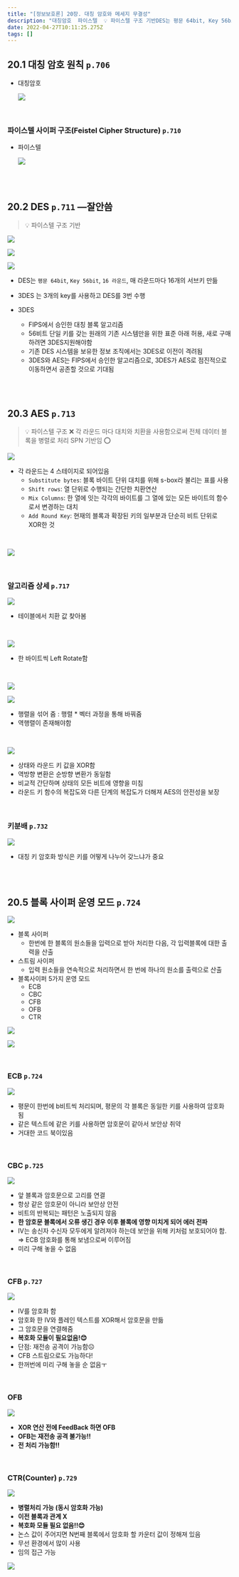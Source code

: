 ```yaml
---
title: "[정보보호론] 20장. 대칭 암호와 메세지 무결성"
description: "대칭암호  파이스텔  💡 파이스텔 구조 기반DES는 평문 64bit, Key 56bit, 16 라운드, 매 라운드마다 16개의 서브키 만듦3DES 는 3개의 key를 사용하고 DES를 3번 수행3DESFIPS에서 승인한 대칭 블록 알고리즘56비트 단일 키를 갖는 원래"
date: 2022-04-27T10:11:25.275Z
tags: []
---
```




## 20.1 대칭 암호 원칙 `p.706`

- 대칭암호
    
    ![](/images/602cd51c-c263-400e-be62-3870cf90d2a5-image.png)

    
<br/>  

### 파이스텔 사이퍼 구조(Feistel Cipher Structure) `p.710`

- 파이스텔
    
    ![](/images/1b004862-f632-437e-9349-8764f34f7d7a-image.png)

    
<br/>  
<br/>  

## 20.2 DES `p.711` —잘안씀


> 💡 파이스텔 구조 기반

![](/images/f10f29ce-d4eb-4772-beea-42f59cc927c0-image.png)


![](/images/8d307d48-1080-462e-850b-02116e00b1fa-image.png)


![](/images/12b108b7-3ac1-4a32-a244-87e7fef6851a-image.png)


- DES는 `평문 64bit`, `Key 56bit`, `16 라운드`, 매 라운드마다 16개의 서브키 만듦
- 3DES 는 3개의 key를 사용하고 DES를 3번 수행

- 3DES
    - FIPS에서 승인한 대칭 블록 알고리즘
    - 56비트 단일 키를 갖는 원래의 기존 시스템만을 위한 표준 아래 허용, 새로 구매하려면 3DES지원해야함
    - 기존 DES 시스템을 보유한 정보 조직에서는 3DES로 이전이 격려됨
    - 3DES와 AES는 FIPS에서 승인한 알고리즘으로, 3DES가 AES로 점진적으로 이동하면서 공존할 것으로 기대됨

<br/>  
<br/>  

## 20.3 AES `p.713` 

> 💡 파이스텔 구조 ❌
>각 라운드 마다 대치와 치환을 사용함으로써 전체 데이터 블록을 병렬로 처리
>SPN 기반임 ⭕


![](/images/6da33e48-9b88-4248-8047-3b63521ddbdc-image.png)


- 각 라운드는 4 스테이지로 되어있음
    - `Substitute bytes`: 블록 바이트 단위 대치를 위해 s-box라 불리는 표를 사용
    - `Shift rows`: 열 단위로 수행되는 간단한 치환연산
    - `Mix Columns`: 한 열에 잇는 각각의 바이트를 그 열에 있는 모든 바이트의 함수로서 변경하는 대치
    - `Add Round Key`: 현재의 블록과 확장된 키의 일부분과 단순히 비트 단위로 XOR한 것


<br/>  

![](/images/434ef640-2970-4db7-9ece-5995bc9df71c-image.png)

<br/>  

### 알고리즘 상세 `p.717`

![](/images/cfe256b0-99b2-4fb5-a621-1e8dbe53bcf0-image.png)

- 테이블에서 치환 값 찾아봄

<br/>  

![](/images/83cf865f-5a2a-42fa-a6f9-8b7fe479b089-image.png)

- 한 바이트씩 Left Rotate함

<br/>  

![](/images/99629b8c-16f6-436a-9159-cb4bcdb93218-image.png)


  ![](/images/82e0b5cc-03cf-4629-b8b9-40b1f35da267-image.png)
  - 행렬을 섞어 줌 : 행렬 * 벡터 과정을 통해 바꿔줌
  - 역행렬이 존재해야함

<br/>  


![](/images/c9b5f5c3-64f5-4a36-b423-ed95316ac7c9-image.png)


- 상태와 라운드 키 값을 XOR함
- 역방향 변환은 순방향 변환가 동일함
- 비교적 간단하며 상태의 모든 비트에 영향을 미침
- 라운드 키 함수의 복잡도와 다른 단계의 복잡도가 더해져 AES의 안전성을 보장

<br/>  


### 키분배 `p.732`

![](/images/810ebb98-b8f7-4f57-9fb7-1d3ad21934dc-image.png)

- 대칭 키 암호화 방식은 키를 어떻게 나누어 갖느냐가 중요

<br/>  
<br/>  

## 20.5 블록 사이퍼 운영 모드 `p.724`

![](/images/6be8df9d-aaaa-4c6f-8369-3b94f535b45b-image.png)


- 블록 사이퍼
    - 한번에 한 블록의 원소들을 입력으로 받아 처리한 다음, 각 입력블록에 대한 출력을 산출
- 스트림 사이퍼
    - 입력 원소들을 연속적으로 처리하면서 한 번에 하나의 원소를 출력으로 산출
- 블록사이퍼 5가지 운영 모드
    - ECB
    - CBC
    - CFB
    - OFB
    - CTR

![](/images/16ee7dc1-ad53-4fa1-9d5b-303f42133e73-image.png)

![](/images/e30915e5-322c-4433-824c-f0aa87ec44de-image.png)


<br/>  

### ECB `p.724`

![](/images/235c7695-7550-4fd4-91db-6026e66563e5-image.png)


- 평문이 한번에 b비트씩 처리되며, 평문의 각 블록은 동일한 키를 사용하여 암호화 됨
- 같은 텍스트에 같은 키를 사용하면 암호문이 같아서 보안상 취약
- 거대한 코드 북이있음

<br/>  

  
### CBC `p.725`

![](/images/88e76919-be06-429f-81ad-303251ce899e-image.png)


- 앞 블록과 암호문으로 고리를 연결
- 항상 같은 암호문이 아니라 보안상 안전
- 비트의 반복되는 패턴은 노출되지 않음
- **한 암호문 블록에서 오류 생긴 경우 이후 블록에 영향 미치게 되어 에러 전파**
- IV는 송신자 수신자 모두에게 알려져야 하는데 보안을 위해 키처럼 보호되어야 함. ⇒ ECB 암호화를 통해 보냄으로써 이루어짐
- 미리 구해 놓을 수 없음

<br/>  

### CFB `p.727`

![](/images/4dc9605f-e668-4fb6-9c5d-289b94fcaf92-image.png)


- IV를 암호화 함
- 암호화 한 IV와 플레인 텍스트를 XOR해서 암호문을 만듦
- 그 암호문을 연결해줌
- **복호화 모듈이 필요없음!😊**
- 단점: 재전송 공격이 가능함☹
- CFB 스트림으로도 가능하다!
- 한꺼번에 미리 구해 놓을 순 없음ㅜ

<br/>  


### OFB

![](/images/ed34c022-4866-4db4-81f0-3ecd2eb2b56a-image.png)


- **XOR 연산 전에 FeedBack 하면 OFB**
- **OFB는 재전송 공격 불가능!!**
- **전 처리 가능함!!**

<br/>  


### CTR(Counter) `p.729`

![](/images/791a374b-0d51-4a8e-8279-66e9a3608330-image.png)


- **병렬처리 가능 (동시 암호화 가능)**
- **이전 블록과 관계 X**
- **복호화 모듈 필요 없음!!😊**
- 논스 값이 주어지면 N번째 블록에서 암호화 할 카운터 값이 정해져 있음
- 무선 환경에서 많이 사용
- 임의 접근 가능


![](/images/fbe5a471-a93e-4c6a-b259-220a496bd3fe-image.png)


